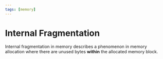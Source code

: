 ```yaml
---
tags: [memory]
---
```


# Internal Fragmentation

Internal fragmentation in memory describes a phenomenon in memory allocation
where there are unused bytes **within** the allocated memory block.
